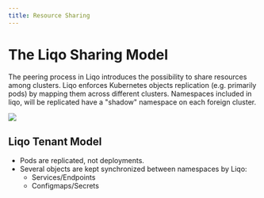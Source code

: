 ```yaml
---
title: Resource Sharing
---
```



# The Liqo Sharing Model

The peering process in Liqo introduces the possibility to share resources among clusters. Liqo enforces Kubernetes objects 
replication (e.g. primarily pods) by mapping them across different clusters. Namespaces included in liqo, will be replicated
have a "shadow" namespace on each foreign cluster.

![](/images/home/architecture.png)

## Liqo Tenant Model

* Pods are replicated, not deployments. 
* Several objects are kept synchronized between namespaces by Liqo:
   * Services/Endpoints
   * Configmaps/Secrets